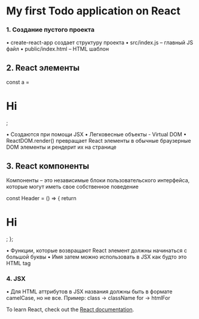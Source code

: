 # My first Todo application on React

### 1. Создание пустого проекта
• create-react-app создает структуру проекта
• src/index.js – главный JS файл
• public/index.html – HTML шаблон

## 2. React элементы
const a = <h1>Hi</h1>;

• Создаются при помощи JSX
• Легковесные объекты - Virtual DOM
• ReactDOM.render() превращает React элементы в обычные браузерные DOM элементы и рендерит их на странице

## 3. React компоненты
Компоненты – это независимые блоки пользовательского интерфейса, которые могут иметь свое собственное поведение

const Header = () => {
  return <h1>Hi</h1>;
};

• Функции, которые возвращают React элемент должны начинаться с большой буквы
• Имя затем можно использовать в JSX как будто это HTML tag

### 4. JSX
• Для HTML аттрибутов в JSX названия должны быть в формате camelCase, но не все.
Пример:
class -> className
for -> htmlFor

To learn React, check out the [React documentation](https://reactjs.org/).